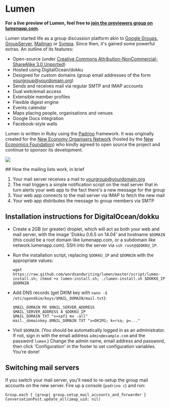 # Lumen

**For a live preview of Lumen, feel free to [join the previewers group on lumenapp.com](http://www.lumenapp.com/groups/previewers).**

Lumen started life as a group discussion platform akin to [Google Groups](http://groups.google.com), [GroupServer](http://groupserver.org/), 
[Mailman](http://www.list.org/) or [Sympa](http://www.sympa.org/). Since then, it's gained some powerful extras. An outline of its features:

* Open-source (under [Creative Commons Attribution-NonCommercial-ShareAlike 3.0 Unported](http://creativecommons.org/licenses/by-nc-sa/3.0/))
* Hosted using DigitalOcean/dokku
* Designed for custom domains (group email addresses of the form yourgroup@yourdomain.org)
* Sends and receives mail via regular SMTP and IMAP accounts
* Dual web/email access
* Extensible member profiles
* Flexible digest engine
* Events calendar
* Maps placing people, organisations and venues
* Google Docs integration
* Facebook-style walls

Lumen is written in Ruby using the [Padrino](http://padrinorb.com/) framework. It was originally created for the [New Economy Organisers Network](http://neweconomyorganisersnetwork.org/) (hosted by the [New Economics Foundation](http://neweconomics.org/)) who kindly agreed to open source the project and continue to sponsor its development.

[<img src="http://wordsandwriting.github.io/lumen/images/neon.png">](http://wordsandwriting.github.io/lumen/images/neon.png)

## How the mailing lists work, in brief

1. Your mail server receives a mail to yourgroup@yourdomain.org
2. The mail triggers a simple notification script on the mail server that in turn alerts your web app to the fact there's a new message for the group
3. Your web app connects to the mail server via IMAP to fetch the new mail
4. Your web app distributes the message to group members via SMTP

## Installation instructions for DigitalOcean/dokku

* Create a 2GB (or greater) droplet, which will act as both your web and mail server, with the image 'Dokku 0.6.5 on 14.04' and hostname `$DOMAIN` (this could be a root domain like lumenapp.com, or a subdomain like network.lumenapp.com). SSH into the server via `ssh root@$DOKKU_IP`.

* Run the installation script, replacing `$DOKKU_IP` and `$DOMAIN` with the appropriate values:
  ```
  wget https://raw.github.com/wordsandwriting/lumen/master/script/lumen-install.sh; chmod +x lumen-install.sh; ./lumen-install.sh $DOKKU_IP $DOMAIN
  ```

* Add DNS records (get DKIM key with `nano -$ /etc/opendkim/keys/$MAIL_DOMAIN/mail.txt`):
  ```
  $MAIL_DOMAIN MX $MAIL_SERVER_ADDRESS   
  $MAIL_SERVER_ADDRESS A $DOKKU_IP  
  $MAIL_DOMAIN TXT "v=spf1 mx -all"  
  mail._domainkey.$MAIL_DOMAIN TXT "v=DKIM1; k=rsa; p=..."
  ```

* Visit `$DOMAIN`. (You should be automatically logged in as an administrator. If not, sign in with the email address `admin@example.com` and the password `lumen`.) Change the admin name, email address and password, then click 'Configuration' in the footer to set configuration variables. You're done!

## Switching mail servers

If you switch your mail server, you'll need to re-setup the group mail accounts on the new server. Fire up a console (`padrino c`) and run:
```
Group.each { |group| group.setup_mail_accounts_and_forwarder }
ConversationPost.update_all(imap_uid: nil)
```
